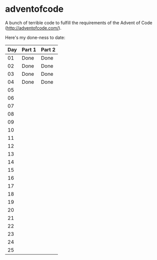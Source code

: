 # adventofcode

A bunch of terrible code to fulfill the requirements of the Advent of Code (http://adventofcode.com/).

Here's my done-ness to date:

Day | Part 1 | Part 2
---|---|---
01|Done|Done
02|Done|Done
03|Done|Done
04|Done|Done
05||
06||
07||
08||
09||
10||
11||
12||
13||
14||
15||
16||
17||
18||
19||
20||
21||
22||
23||
24||
25||
